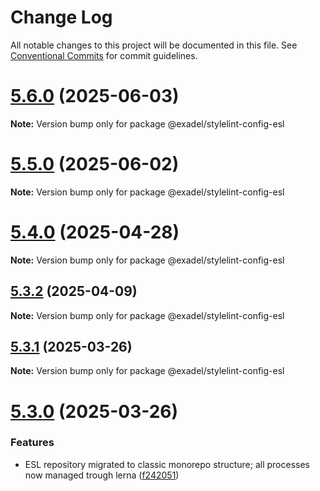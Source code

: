 # Change Log

All notable changes to this project will be documented in this file.
See [Conventional Commits](https://conventionalcommits.org) for commit guidelines.

# [5.6.0](https://github.com/exadel-inc/esl/compare/v5.5.0...v5.6.0) (2025-06-03)

**Note:** Version bump only for package @exadel/stylelint-config-esl





# [5.5.0](https://github.com/exadel-inc/esl/compare/v5.4.0...v5.5.0) (2025-06-02)

**Note:** Version bump only for package @exadel/stylelint-config-esl





# [5.4.0](https://github.com/exadel-inc/esl/compare/v5.3.2...v5.4.0) (2025-04-28)

**Note:** Version bump only for package @exadel/stylelint-config-esl





## [5.3.2](https://github.com/exadel-inc/esl/compare/v5.3.1...v5.3.2) (2025-04-09)

**Note:** Version bump only for package @exadel/stylelint-config-esl





## [5.3.1](https://github.com/exadel-inc/esl/compare/v5.3.0...v5.3.1) (2025-03-26)

**Note:** Version bump only for package @exadel/stylelint-config-esl





# [5.3.0](https://github.com/exadel-inc/esl/compare/v5.2.0...v5.3.0) (2025-03-26)


### Features

* ESL repository migrated to classic monorepo structure; all processes now managed trough lerna ([f242051](https://github.com/exadel-inc/esl/commit/f242051df0dcc5a3562007cadf98c85344ed7eeb))
